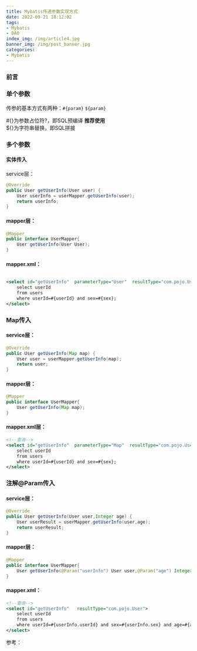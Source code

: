 ```yaml
---
title: Mybatis传递参数实现方式
date: 2022-09-21 18:12:02
tags: 
- Mybatis
- DAO
index_img: /img/article4.jpg
banner_img: /img/post_banner.jpg
categories:
- Mybatis
---
```


### 前言

### 单个参数

传参的基本方式有两种：`#{param}` `${param}`

<p class="note note-success">
    #{}为参数占位符?，即SQL预编译 <B>推荐使用</B></br>
    ${}为字符串替换，即SQL拼接
</p>

### 多个参数

#### 实体传入

service层：

```java
@Override
public User getUserInfo(User user) {
    User userInfo = userMapper.getUserInfo(user);
    return userInfo;
}
```

#### mapper层：

```java
@Mapper
public interface UserMapper{
    User getUserInfo(User User);
}
```

#### mapper.xml：

```xml

<select id="getUserInfo"  parameterType="User"  resultType="com.pojo.User">
    select userId
    from users
    where userId=#{userId} and sex=#{sex};
</select>
```

### Map传入

#### service层：

```java
@Override
public User getUserInfo(Map map) {
    User user = userMapper.getUserInfo(map);
    return user;
}
```

#### mapper层：

```java
@Mapper
public interface UserMapper{
    User getUserInfo(Map map);
}
```

#### mapper.xml层：

```xml
<!--查询-->
<select id="getUserInfo"  parameterType="Map"  resultType="com.pojo.User">
    select userId
    from users
    where userId=#{userId} and sex=#{sex};
</select>
```

### 注解@Param传入

#### service层：

```java
@Override
public User getUserInfo(User user,Integer age) {
    User userResult = userMapper.getUserInfo(user,age);
    return userResult;
}
```

#### mapper层： 

```java
@Mapper
public interface UserMapper{
    User getUserInfo(@Param("userInfo") User user,@Param("age") Integer age);
}
```

#### mapper.xml：

```xml
<!--查询-->
<select id="getUserInfo"   resultType="com.pojo.User">
    select userId
    from users
    where userId=#{userInfo.userId} and sex=#{userInfo.sex} and age=#{age};
</select>
```

参考：

[^1]:[mybatis 传递参数的7种方法 ](https://www.cnblogs.com/cangqinglang/p/14237361.html)
[^2]: [SpringBoot 使用MyBatis的几种传参规范示例](http://www.codebaoku.com/it-java/it-java-238108.html)

